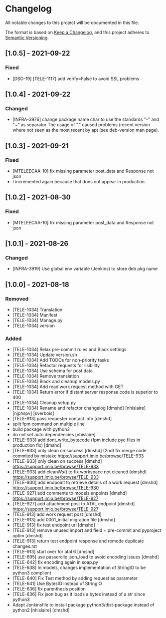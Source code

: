 # Changelog
All notable changes to this project will be documented in this file.

The format is based on [Keep a Changelog](https://keepachangelog.com/en/1.0.0/),
and this project adheres to [Semantic Versioning](https://semver.org/spec/v2.0.0.html).

## [1.0.5] - 2021-09-22
### Fixed
- [DSO-19] [TELE-1117] add verify=False to avoid SSL problems  

## [1.0.4] - 2021-09-22
### Changed
- [INFRA-3976] change package name char to use the standards "-" and "~" as separator
The usage of "." caused problems (recent version where not seen as the most recent by apt (see deb-version man page). 

## [1.0.3] - 2021-09-21
### Fixed
- [MTELEECAA-10] fix missing parameter post_data and Response not json
- I incremented again because that does not appear in production.

## [1.0.2] - 2021-08-30
### Fixed
- [MTELEECAA-10] fix missing parameter post_data and Response not json

## [1.0.1] - 2021-08-26
### Changed
- [INFRA-3919]  Use global env variable (Jenkins) to store deb pkg name

## [1.0.0] - 2021-08-18
### Removed
- [TELE-1034] Translation
- [TELE-1034] Manifest
- [TELE-1034] Manage.py
- [TELE-1034] version
### Added
- [TELE-1034] Relax pre-commit rules and Black settings
- [TELE-1034] Update version.sh
- [TELE-1034] Add TODOs for non-priority tasks
- [TELE-1034] Refactor requests for lisibility
- [TELE-1034] Use schema for post data
- [TELE-1034] Remove translation
- [TELE-1034] Black and cleanup models.py
- [TELE-1034] Add read work request method with GET
- [TELE-1034] Return error if distant server response code is superior to 400
- [TELE-1034] Cleanup setup.py
- [TELE-1034] Rename and refactor changelog [dmshd] [nhislaire] [njphspv] [sverbois]
- [TELE-913] pass requester contact info [dmshd]
- split fpm command on multiple line
- build package with python3
- do not set auto dependencies [nhislaire]
- [TELE-933] add dont_write_bytecode (fpm include pyc files in production fix) [dmshd]
- [TELE-933] only clean on success [dmshd] (2nd)
  fix merge code commited by mistake
  https://support.imio.be/browse/TELE-933
- [TELE-933] only clean on success [dmshd] 
  https://support.imio.be/browse/TELE-933
- [TELE-933] add cleanWs() to fix workspace not cleaned [dmshd] 
  https://support.imio.be/browse/TELE-933
- [TELE-930] add endpoint to retrieve details of a work request [dmshd]
  https://support.imio.be/browse/TELE-930
- [TELE-927] add comments to models enpoints [dmshd]
  https://support.imio.be/browse/TELE-927
- [TELE-927] add attachment post to ATAL endpoint [dmshd]
  https://support.imio.be/browse/TELE-927
- [TELE-913] add work request post [dmshd]
- [TELE-913] add 0001_initial migration file [dmshd]
- [TELE-913] fix test endpoint url [dmshd]
- [TELE-913] remove unused import and field + pre-commit and pyproject optim [dmshd]
- [TELE-913] return test endpoint response and remode duplicate changes.rst
- [TELE-913] start over for atal 6 [dmshd]
- [TELE-695] use passerelle json_load to avoid encoding issues [dmshd]
- [TELE-642] fix encoding again in soap.py
- [TELE-638] In models, changes implementation of StringIO to be python3 complient
- [TELE-640] Fix Test method by adding request as parameter
- [TELE-641] Use BytesIO instead of StringIO
- [TELE-636] fix parenthesis position
- [TELE-636] Fix json bug as it loads a bytes instead of a str since python3
- Adapt Jenkinsfile to install package python3/dist-package instead of python2 [nhislaire] [dmshd]
